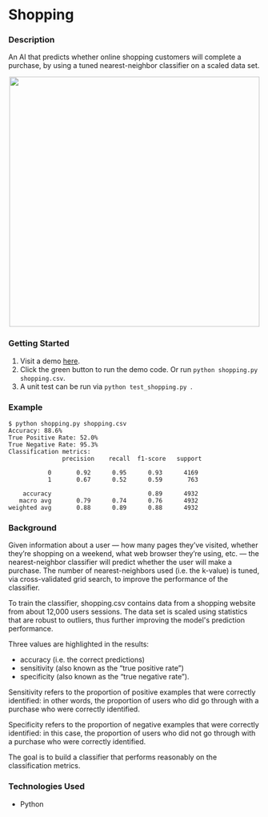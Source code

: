 # Shopping

### Description
An AI that predicts whether online shopping customers will complete a purchase,
by using a tuned nearest-neighbor classifier on a scaled data set.

<p align="center">
  <img width="500" src="https://user-images.githubusercontent.com/74436899/146847921-a4ce2602-363a-4c06-8d4f-0dc4b2e8a0d5.png">
</p>

### Getting Started
1. Visit a demo [here](https://replit.com/@DanielTsiang/shopping#README.md).
2. Click the green button to run the demo code. Or run ```python shopping.py shopping.csv```.
3. A unit test can be run via ```python test_shopping.py ```.

### Example
```
$ python shopping.py shopping.csv
Accuracy: 88.6%
True Positive Rate: 52.0%
True Negative Rate: 95.3%
Classification metrics:
               precision    recall  f1-score   support

           0       0.92      0.95      0.93      4169
           1       0.67      0.52      0.59       763

    accuracy                           0.89      4932
   macro avg       0.79      0.74      0.76      4932
weighted avg       0.88      0.89      0.88      4932
```

### Background
Given information about a user — how many pages they’ve visited, whether they’re shopping on a weekend,
what web browser they’re using, etc. — the nearest-neighbor classifier will predict whether the user will make a purchase.
The number of nearest-neighbors used (i.e. the k-value) is tuned, via cross-validated grid search, to improve the performance of the classifier.

To train the classifier, shopping.csv contains data from a shopping website from about 12,000 users sessions.
The data set is scaled using statistics that are robust to outliers, thus further improving the model's prediction performance.

Three values are highlighted in the results:
* accuracy (i.e. the correct predictions)
* sensitivity (also known as the “true positive rate”)
* specificity (also known as the “true negative rate”).

Sensitivity refers to the proportion of positive examples that were correctly identified: in other words, the proportion of users who did go through with a purchase who were correctly identified.

Specificity refers to the proportion of negative examples that were correctly identified: in this case, the proportion of users who did not go through with a purchase who were correctly identified.

The goal is to build a classifier that performs reasonably on the classification metrics.

### Technologies Used
* Python
